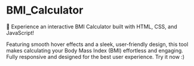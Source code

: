 # BMI_Calculator

🚀 Experience an interactive BMI Calculator built with HTML, CSS, and JavaScript! 

Featuring smooth hover effects and a sleek, user-friendly design, this tool makes calculating your Body Mass Index (BMI) effortless and engaging. Fully responsive and designed for the best user experience. Try it now :)
